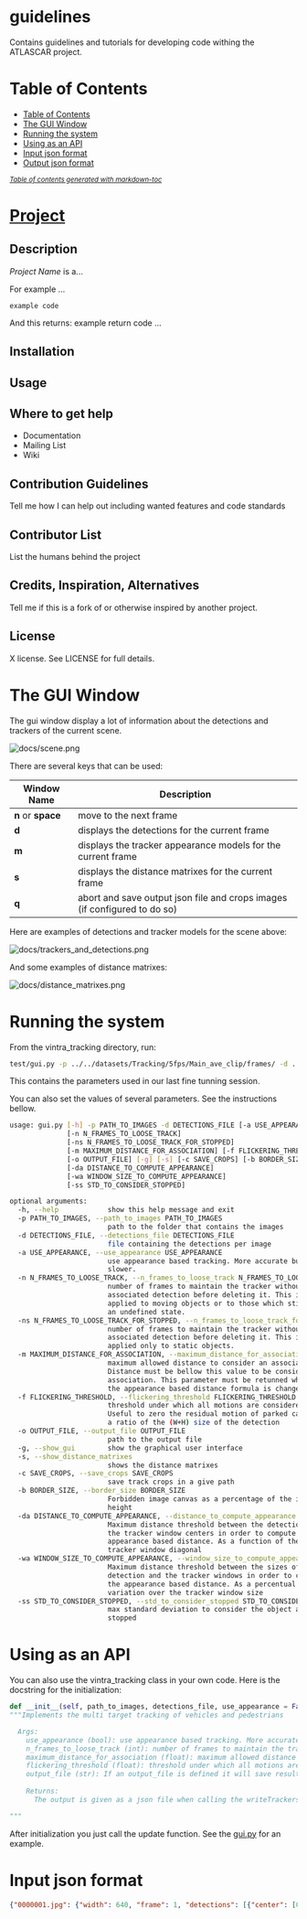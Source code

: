 # guidelines
Contains guidelines and tutorials for developing code withing the ATLASCAR project.

# Table of Contents

- [Table of Contents](#table-of-contents)
- [The GUI Window](#the-gui-window)
- [Running the system](#running-the-system)
- [Using as an API](#using-as-an-api)
- [Input json format](#input-json-format)
- [Output json format](#output-json-format)

<small><i><a href='http://ecotrust-canada.github.io/markdown-toc/'>Table of contents generated with markdown-toc</a></i></small>

# [Project](http://project-url)

## Description

_Project Name_ is a... 

For example ...

    example code
    
And this returns:
    example return code
    ...

## Installation

## Usage

## Where to get help

* Documentation
* Mailing List
* Wiki

## Contribution Guidelines
Tell me how I can help out including wanted features and code standards

## Contributor List
List the humans behind the project

## Credits, Inspiration, Alternatives
Tell me if this is a fork of or otherwise inspired by another project.

## License
X license. See LICENSE for full details.

# The GUI Window

The gui window display a lot of information about the detections and trackers of the current scene.

![docs/scene.png](docs/scene.png?raw=true "scene")

There are several keys that can be used:

Window Name  | Description
------------- | -------------
**n** or **space** | move to the next frame
**d** | displays the detections for the current frame
**m** | displays the tracker appearance models for the current frame
**s** | displays the distance matrixes for the current frame
**q** | abort and save output json file and crops images (if configured to do so)

Here are examples of detections and tracker models for the scene above:

![docs/trackers_and_detections.png](docs/trackers_and_detections.png?raw=true "trackers_and_detections")

And some examples of distance matrixes:

![docs/distance_matrixes.png](docs/distance_matrixes.png?raw=true "distance_matrixes")

# Running the system

From the vintra_tracking directory, run:

```bash
test/gui.py -p ../../datasets/Tracking/5fps/Main_ave_clip/frames/ -d ../../datasets/Tracking/5fps/Main_ave_clip/input.json -g -n 5 -ns 30 -b 0.02 -f 0.15 -da 0.5 -wa 0.5 -m 0.2 -s
```

This contains the parameters used in our last fine tunning session.

You can also set the values of several parameters. See the instructions bellow.

```bash
usage: gui.py [-h] -p PATH_TO_IMAGES -d DETECTIONS_FILE [-a USE_APPEARANCE]
              [-n N_FRAMES_TO_LOOSE_TRACK]
              [-ns N_FRAMES_TO_LOOSE_TRACK_FOR_STOPPED]
              [-m MAXIMUM_DISTANCE_FOR_ASSOCIATION] [-f FLICKERING_THRESHOLD]
              [-o OUTPUT_FILE] [-g] [-s] [-c SAVE_CROPS] [-b BORDER_SIZE]
              [-da DISTANCE_TO_COMPUTE_APPEARANCE]
              [-wa WINDOW_SIZE_TO_COMPUTE_APPEARANCE]
              [-ss STD_TO_CONSIDER_STOPPED]

optional arguments:
  -h, --help            show this help message and exit
  -p PATH_TO_IMAGES, --path_to_images PATH_TO_IMAGES
                        path to the folder that contains the images
  -d DETECTIONS_FILE, --detections_file DETECTIONS_FILE
                        file containing the detections per image
  -a USE_APPEARANCE, --use_appearance USE_APPEARANCE
                        use appearance based tracking. More accurate but
                        slower.
  -n N_FRAMES_TO_LOOSE_TRACK, --n_frames_to_loose_track N_FRAMES_TO_LOOSE_TRACK
                        number of frames to maintain the tracker without an
                        associated detection before deleting it. This is
                        applied to moving objects or to those which still have
                        an undefined state.
  -ns N_FRAMES_TO_LOOSE_TRACK_FOR_STOPPED, --n_frames_to_loose_track_for_stopped N_FRAMES_TO_LOOSE_TRACK_FOR_STOPPED
                        number of frames to maintain the tracker without an
                        associated detection before deleting it. This is
                        applied only to static objects.
  -m MAXIMUM_DISTANCE_FOR_ASSOCIATION, --maximum_distance_for_association MAXIMUM_DISTANCE_FOR_ASSOCIATION
                        maximum allowed distance to consider an association.
                        Distance must be bellow this value to be considered an
                        association. This parameter must be retunned whenever
                        the appearance based distance formula is changed.
  -f FLICKERING_THRESHOLD, --flickering_threshold FLICKERING_THRESHOLD
                        threshold under which all motions are considered zero.
                        Useful to zero the residual motion of parked cars. As
                        a ratio of the (W+H) size of the detection
  -o OUTPUT_FILE, --output_file OUTPUT_FILE
                        path to the output file
  -g, --show_gui        show the graphical user interface
  -s, --show_distance_matrixes
                        shows the distance matrixes
  -c SAVE_CROPS, --save_crops SAVE_CROPS
                        save track crops in a give path
  -b BORDER_SIZE, --border_size BORDER_SIZE
                        Forbidden image canvas as a percentage of the image
                        height
  -da DISTANCE_TO_COMPUTE_APPEARANCE, --distance_to_compute_appearance DISTANCE_TO_COMPUTE_APPEARANCE
                        Maximum distance threshold between the detection and
                        the tracker window centers in order to compute the
                        appearance based distance. As a function of the
                        tracker window diagonal
  -wa WINDOW_SIZE_TO_COMPUTE_APPEARANCE, --window_size_to_compute_appearance WINDOW_SIZE_TO_COMPUTE_APPEARANCE
                        Maximum distance threshold between the sizes of the
                        detection and the tracker windows in order to compute
                        the appearance based distance. As a percentual
                        variation over the tracker window size
  -ss STD_TO_CONSIDER_STOPPED, --std_to_consider_stopped STD_TO_CONSIDER_STOPPED
                        max standard deviation to consider the object as
                        stopped
```

# Using as an API

You can also use the vintra_tracking class in your own code. Here is the docstring for the initialization:

```python
def __init__(self, path_to_images, detections_file, use_appearance = False, n_frames_to_loose_track = 85, maximum_distance_for_association = 150, flickering_threshold = 80, output_file=None):
"""Implements the multi target tracking of vehicles and pedestrians

  Args: 
    use_appearance (bool): use appearance based tracking. More accurate but slower.
    n_frames_to_loose_track (int): number of frames to maintain the tracker without an associated detection before deleting it
    maximum_distance_for_association (float): maximum allowed distance to consider an association. Distance must be bellow this         value to be considered an association. This parameter must be retunned whenever the distance formula is changed, i.e.,         when using appearance or not
    flickering_threshold (float): threshold under which all motions are considered zero. Useful to zero the residual motion of         parked cars.
    output_file (str): If an output_file is defined it will save results to a json file instead of returning the list of tracks
    
    Returns:
      The output is given as a json file when calling the writeTrackersToFile method, so there are no return parameters. 

""" 
```

After initialization you just call the update function. See the [gui.py](https://github.com/miguelriemoliveira/vintra-miguel/blob/master/vintra_tracking/test/gui.py) for an example.

# Input json format

```json
{"0000001.jpg": {"width": 640, "frame": 1, "detections": [{"center": [0.269, 0.35], "_id": "58b6ebb1cddef36be7dd3213", "type": "cars", "score": 0.267, "bbox": {"y": 0.306, "x": 0.227, "w": 0.07, "h": 0.071}}, {"_id": "58b6ebb1cddef36be7dd3215", "type": "cars", "score": 0.162, "bbox": {"y": 0.344, "x": 0.163, "w": 0.076, "h": 0.068}}, {"_id": "58b6ebb1cddef36be7dd3217", "type": "cars", "score": 0.28, "bbox": {"y": 0.358, "x": 0.113, "w": 0.076, "h": 0.074}}, {"_id": "58b6ebb1cddef36be7dd3219", "type": "cars", "score": 0.372, "bbox": {"y": 0.383, "x": 0.014, "w": 0.105, "h": 0.096}}, {"_id": "58b6ebb1cddef36be7dd321b", "type": "pedestrians", "score": 0.169, "bbox": {"y": 0.233, "x": 0.316, "w": 0.024, "h": 0.101}}], "height": 360}
```

